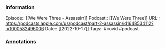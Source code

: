 ### Information

Episode:: [[We Were Three - Assassin]]
Podcast:: [[We Were Three]]
URL:: https://podcasts.apple.com/us/podcast/part-2-assassin/id1648534112?i=1000582496006
Date:: [[2022-10-17]]
Tags:: #covid 
#podcast


### Annotations

